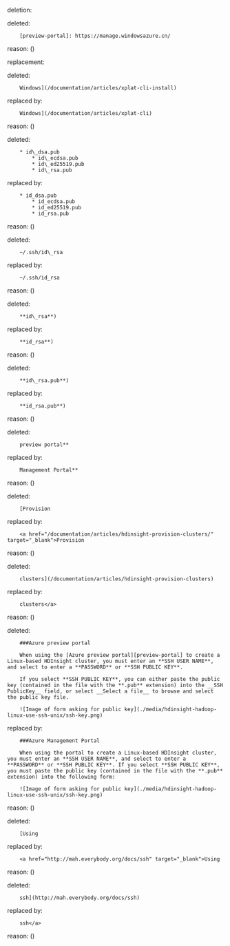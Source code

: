 deletion:

deleted:

		[preview-portal]: https://manage.windowsazure.cn/

reason: ()

replacement:

deleted:

		Windows](/documentation/articles/xplat-cli-install)

replaced by:

		Windows](/documentation/articles/xplat-cli)

reason: ()

deleted:

		* id\_dsa.pub
			* id\_ecdsa.pub
			* id\_ed25519.pub
			* id\_rsa.pub

replaced by:

		* id_dsa.pub
			* id_ecdsa.pub
			* id_ed25519.pub
			* id_rsa.pub

reason: ()

deleted:

		~/.ssh/id\_rsa

replaced by:

		~/.ssh/id_rsa

reason: ()

deleted:

		**id\_rsa**)

replaced by:

		**id_rsa**)

reason: ()

deleted:

		**id\_rsa.pub**)

replaced by:

		**id_rsa.pub**)

reason: ()

deleted:

		preview portal**

replaced by:

		Management Portal**

reason: ()

deleted:

		[Provision

replaced by:

		<a href="/documentation/articles/hdinsight-provision-clusters/" target="_blank">Provision

reason: ()

deleted:

		clusters](/documentation/articles/hdinsight-provision-clusters)

replaced by:

		clusters</a>

reason: ()

deleted:

		###Azure preview portal
		
		When using the [Azure preview portal][preview-portal] to create a Linux-based HDInsight cluster, you must enter an **SSH USER NAME**, and select to enter a **PASSWORD** or **SSH PUBLIC KEY**.
		
		If you select **SSH PUBLIC KEY**, you can either paste the public key (contained in the file with the **.pub** extension) into the __SSH PublicKey__ field, or select __Select a file__ to browse and select the public key file.
		
		![Image of form asking for public key](./media/hdinsight-hadoop-linux-use-ssh-unix/ssh-key.png)

replaced by:

		###Azure Management Portal
		
		When using the portal to create a Linux-based HDInsight cluster, you must enter an **SSH USER NAME**, and select to enter a **PASSWORD** or **SSH PUBLIC KEY**. If you select **SSH PUBLIC KEY**, you must paste the public key (contained in the file with the **.pub** extension) into the following form:
		
		![Image of form asking for public key](./media/hdinsight-hadoop-linux-use-ssh-unix/ssh-key.png)

reason: ()

deleted:

		[Using

replaced by:

		<a href="http://mah.everybody.org/docs/ssh" target="_blank">Using

reason: ()

deleted:

		ssh](http://mah.everybody.org/docs/ssh)

replaced by:

		ssh</a>

reason: ()

